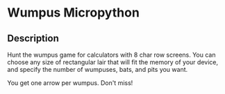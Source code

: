 # Wumpus Micropython

## Description

Hunt the wumpus game for calculators with 8 char row screens. You can choose any size of rectangular lair that will fit the memory of your device, and specify the number of wumpuses, bats, and pits you want.

You get one arrow per wumpus. Don't miss! 
